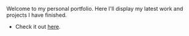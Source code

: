 Welcome to my personal portfolio. Here I'll display my latest work and projects I have finished.
- Check it out [here](https://joelencinas.github.io).
